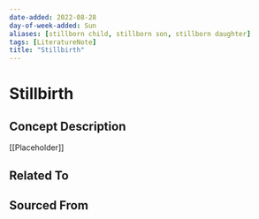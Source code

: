 ```yaml
---
date-added: 2022-08-28
day-of-week-added: Sun
aliases: [stillborn child, stillborn son, stillborn daughter]
tags: [LiteratureNote]
title: "Stillbirth"
---
```


# Stillbirth

## Concept Description
[[Placeholder]]



## Related To


## Sourced From


